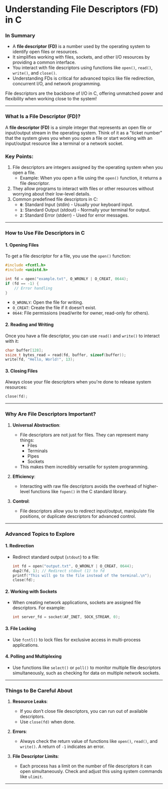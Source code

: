 # Understanding File Descriptors (FD) in C

### In Summary

- A **file descriptor (FD)** is a number used by the operating system to identify open files or resources.
- It simplifies working with files, sockets, and other I/O resources by providing a common interface.
- You interact with file descriptors using functions like `open()`, `read()`, `write()`, and `close()`.
- Understanding FDs is critical for advanced topics like file redirection, concurrent I/O, and network programming.

File descriptors are the backbone of I/O in C, offering unmatched power and flexibility when working close to the system!

---

### What Is a File Descriptor (FD)?
A **file descriptor (FD)** is a simple integer that represents an open file or input/output stream in the operating system. Think of it as a "ticket number" that the system gives you when you open a file or start working with an input/output resource like a terminal or a network socket.

### Key Points:
1. File descriptors are integers assigned by the operating system when you open a file.
   - Example: When you open a file using the `open()` function, it returns a file descriptor.
2. They allow programs to interact with files or other resources without worrying about their low-level details.
3. Common predefined file descriptors in C:
   - **`0`**: Standard Input (stdin) - Usually your keyboard input.
   - **`1`**: Standard Output (stdout) - Normally your terminal for output.
   - **`2`**: Standard Error (stderr) - Used for error messages.

---

### How to Use File Descriptors in C

#### 1. **Opening Files**
To get a file descriptor for a file, you use the `open()` function:
```c
#include <fcntl.h>
#include <unistd.h>

int fd = open("example.txt", O_WRONLY | O_CREAT, 0644);
if (fd == -1) {
    // Error handling
}
```
- `O_WRONLY`: Open the file for writing.
- `O_CREAT`: Create the file if it doesn’t exist.
- `0644`: File permissions (read/write for owner, read-only for others).

#### 2. **Reading and Writing**
Once you have a file descriptor, you can use `read()` and `write()` to interact with it:
```c
char buffer[128];
ssize_t bytes_read = read(fd, buffer, sizeof(buffer));
write(fd, "Hello, World!", 13);
```

#### 3. **Closing Files**
Always close your file descriptors when you're done to release system resources:
```c
close(fd);
```

---

### Why Are File Descriptors Important?

1. **Universal Abstraction**: 
   - File descriptors are not just for files. They can represent many things:
     - Files
     - Terminals
     - Pipes
     - Sockets
   - This makes them incredibly versatile for system programming.

2. **Efficiency**:
   - Interacting with raw file descriptors avoids the overhead of higher-level functions like `fopen()` in the C standard library.

3. **Control**:
   - File descriptors allow you to redirect input/output, manipulate file positions, or duplicate descriptors for advanced control.

---

### Advanced Topics to Explore

#### 1. **Redirection**
   - Redirect standard output (`stdout`) to a file:
     ```c
     int fd = open("output.txt", O_WRONLY | O_CREAT, 0644);
     dup2(fd, 1); // Redirect stdout (1) to fd
     printf("This will go to the file instead of the terminal.\n");
     close(fd);
     ```

#### 2. **Working with Sockets**
   - When creating network applications, sockets are assigned file descriptors. For example:
     ```c
     int server_fd = socket(AF_INET, SOCK_STREAM, 0);
     ```

#### 3. **File Locking**
   - Use `fcntl()` to lock files for exclusive access in multi-process applications.

#### 4. **Polling and Multiplexing**
   - Use functions like `select()` or `poll()` to monitor multiple file descriptors simultaneously, such as checking for data on multiple network sockets.

---

### Things to Be Careful About
1. **Resource Leaks**:
   - If you don’t close file descriptors, you can run out of available descriptors.
   - Use `close(fd)` when done.

2. **Errors**:
   - Always check the return value of functions like `open()`, `read()`, and `write()`. A return of `-1` indicates an error.

3. **File Descriptor Limits**:
   - Each process has a limit on the number of file descriptors it can open simultaneously. Check and adjust this using system commands like `ulimit`.

---

